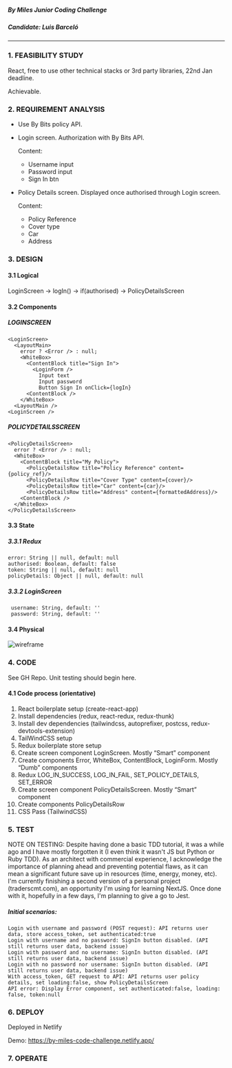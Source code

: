 ##### By Miles Junior Coding Challenge
##### Candidate: Luis Barceló
---------------------------------

### 1. FEASIBILITY STUDY
  React, free to use other technical stacks or 3rd party libraries, 22nd Jan deadline.
  
  Achievable.

### 2. REQUIREMENT ANALYSIS
  - Use By Bits policy API.
  - Login screen. Authorization with By Bits API.
  
    Content:
      * Username input
      * Password input
      * Sign In btn

  - Policy Details screen. Displayed once authorised through Login screen. 
  
    Content:
      * Policy Reference
      * Cover type
      * Car
      * Address

### 3. DESIGN
 #### 3.1 Logical
  LoginScreen -> logIn() -> if(authorised) -> PolicyDetailsScreen

  #### 3.2 Components
  ##### LOGINSCREEN
    <LoginScreen>
      <LayoutMain>
        error ? <Error /> : null;
        <WhiteBox>
          <ContentBlock title="Sign In">
            <LoginForm />
              Input text
              Input password
              Button Sign In onClick={logIn}
          <ContentBlock />
        </WhiteBox>
      <LayoutMain />
    <LoginScreen />
    
  ##### POLICYDETAILSSCREEN
    <PolicyDetailsScreen>
      error ? <Error /> : null;
      <WhiteBox>
        <ContentBlock title="My Policy">
          <PolicyDetailsRow title="Policy Reference" content={policy_ref}/>
          <PolicyDetailsRow title="Cover Type" content={cover}/>
          <PolicyDetailsRow title="Car" content={car}/>
          <PolicyDetailsRow title="Address" content={formattedAddress}/>
        <ContentBlock />
      </WhiteBox>
    </PolicyDetailsScreen>

  #### 3.3 State
  ##### 3.3.1 Redux
    error: String || null, default: null
    authorised: Boolean, default: false
    token: String || null, default: null 
    policyDetails: Object || null, default: null

      
  ##### 3.3.2 LoginScreen
     username: String, default: ''
     password: String, default: ''
  
  #### 3.4 Physical
  ![wireframe](https://raw.githubusercontent.com/bymiles-tech/tech-challange-junior/master/tech-challange-wireframe.png)
  

### 4. CODE
See GH Repo. Unit testing should begin here.
#### 4.1 Code process (orientative)
1. React boilerplate setup (create-react-app)
1. Install dependencies (redux, react-redux, redux-thunk)
1. Install dev dependencies (tailwindcss, autoprefixer, postcss, redux-devtools-extension)
1. TailWindCSS setup
1. Redux boilerplate store setup
1. Create screen component LoginScreen. Mostly “Smart” component
1. Create components Error, WhiteBox, ContentBlock, LoginForm. Mostly “Dumb” components
1. Redux LOG_IN_SUCCESS, LOG_IN_FAIL, SET_POLICY_DETAILS, SET_ERROR
1. Create screen component PolicyDetailsScreen. Mostly “Smart” component
1. Create components PolicyDetailsRow
1. CSS Pass (TailwindCSS)

### 5. TEST
  NOTE ON TESTING: Despite having done a basic TDD tutorial, it was a while ago and I have mostly forgotten it (I even think it wasn't JS but Python or Ruby TDD). As an architect with commercial experience, I acknowledge the importance of planning ahead and preventing potential flaws, as it can mean a significant future save up in resources (time, energy, money, etc). I'm currently finishing a second version of a personal project (traderscmt.com), an opportunity I'm using for learning NextJS. Once done with it, hopefully in a few days, I'm planning to give a go to Jest.

  ##### Initial scenarios:
    Login with username and password (POST request): API returns user data, store access_token, set authenticated:true
    Login with username and no password: SignIn button disabled. (API still returns user data, backend issue)
    Login with password and no username: SignIn button disabled. (API still returns user data, backend issue)
    Login with no password nor username: SignIn button disabled. (API still returns user data, backend issue)
    With access_token, GET request to API: API returns user policy details, set loading:false, show PolicyDetailsScreen
    API error: Display Error component, set authenticated:false, loading: false, token:null

### 6. DEPLOY
  Deployed in Netlify
  
  Demo: https://by-miles-code-challenge.netlify.app/

### 7. OPERATE

